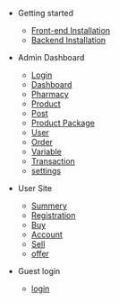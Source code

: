 - Getting started

  - [Front-end Installation](frontend-installation.md)
  - [Backend Installation](backend-installation.md)

- Admin Dashboard

  - [Login](login.md)
  - [Dashboard](dashboard.md)
  - [Pharmacy](pharmacy.md)
  - [Product](product.md)
  - [Post](post.md)
  - [Product Package](product-package.md)
  - [User](user.md)
  - [Order](order.md)
  - [Variable](variable.md)
  - [Transaction](transaction.md)
  - [settings](settings.md)

- User Site

  - [Summery](user-site)
  - [Registration](registration.md)
  - [Buy](buy.md)
  - [Account](account.md)
  - [Sell](addpost.md)
  - [offer](offer.md)
 

- Guest login
  - [login](guestlogin.md)

